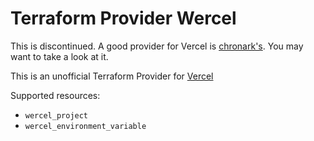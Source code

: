 # Terraform Provider Wercel

This is discontinued. A good provider for Vercel is [chronark's](https://registry.terraform.io/providers/chronark/vercel/).
You may want to take a look at it.

This is an unofficial Terraform Provider for [Vercel](https://vercel.com)

Supported resources:

- `wercel_project`
- `wercel_environment_variable`
